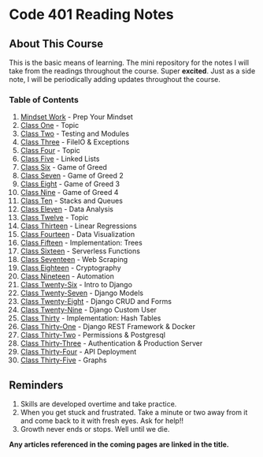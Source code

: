 # Code 401 Reading Notes

## About This Course

This is the basic means of learning. The mini repository for the notes I will take from the readings throughout the course. Super **excited**. Just as a side note, I will be periodically adding updates throughout the course.

### Table of Contents

1. [Mindset Work](class-00.md) - Prep Your Mindset
1. [Class One](class-01.md) - Topic
1. [Class Two](class-02.md) - Testing and Modules
1. [Class Three](class-03.md) - FileIO & Exceptions
1. [Class Four](class-04.md) - Topic
1. [Class Five](class-05.md) - Linked Lists
1. [Class Six](class-06.md) - Game of Greed
1. [Class Seven](class-07.md) - Game of Greed 2
1. [Class Eight](class-08.md) - Game of Greed 3
1. [Class Nine](class-09.md) - Game of Greed 4
1. [Class Ten](class-10.md) - Stacks and Queues
1. [Class Eleven](class-11.md) - Data Analysis
1. [Class Twelve](class-12.md) - Topic
1. [Class Thirteen](class-13.md) - Linear Regressions
1. [Class Fourteen](class-14.md) - Data Visualization
1. [Class Fifteen](class-15.md) - Implementation: Trees
1. [Class Sixteen](class-16.md) - Serverless Functions
1. [Class Seventeen](class-17.md) - Web Scraping
1. [Class Eighteen](class-18.md) - Cryptography
1. [Class Nineteen](class-19.md) - Automation
1. [Class Twenty-Six](class-26.md) - Intro to  Django
1. [Class Twenty-Seven](class-27.md) - Django Models
1. [Class Twenty-Eight](class-28.md) - Django CRUD and Forms
1. [Class Twenty-Nine](class-29.md) - Django Custom User
1. [Class Thirty](class-30.md) - Implementation: Hash Tables
1. [Class Thirty-One](class-31.md) - Django REST Framework & Docker
1. [Class Thirty-Two](class-32.md) - Permissions & Postgresql
1. [Class Thirty-Three](class-33.md) - Authentication & Production Server
1. [Class Thirty-Four](class-34.md) - API Deployment
1. [Class Thirty-Five](class-35.md) - Graphs

## Reminders

1. Skills are developed overtime and take practice.
1. When you get stuck and frustrated. Take a minute or two away from it and come back to it with fresh eyes. Ask for help!!
1. Growth never ends or stops. Well until we die.  

**Any articles referenced in the coming pages are linked in the title.**